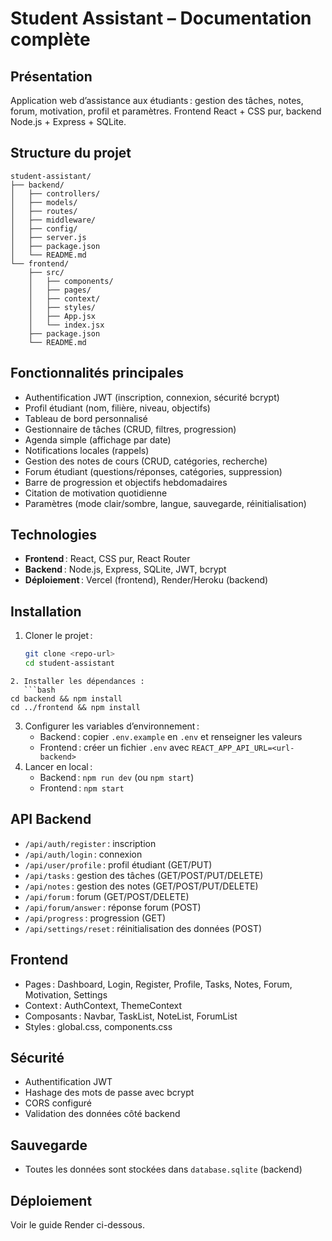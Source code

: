 # Student Assistant – Documentation complète

## Présentation

Application web d’assistance aux étudiants : gestion des tâches, notes, forum, motivation, profil et paramètres. Frontend React + CSS pur, backend Node.js + Express + SQLite.

## Structure du projet

```
student-assistant/
├── backend/
│   ├── controllers/
│   ├── models/
│   ├── routes/
│   ├── middleware/
│   ├── config/
│   ├── server.js
│   ├── package.json
│   └── README.md
└── frontend/
    ├── src/
    │   ├── components/
    │   ├── pages/
    │   ├── context/
    │   ├── styles/
    │   ├── App.jsx
    │   └── index.jsx
    ├── package.json
    └── README.md
```

## Fonctionnalités principales

- Authentification JWT (inscription, connexion, sécurité bcrypt)
- Profil étudiant (nom, filière, niveau, objectifs)
- Tableau de bord personnalisé
- Gestionnaire de tâches (CRUD, filtres, progression)
- Agenda simple (affichage par date)
- Notifications locales (rappels)
- Gestion des notes de cours (CRUD, catégories, recherche)
- Forum étudiant (questions/réponses, catégories, suppression)
- Barre de progression et objectifs hebdomadaires
- Citation de motivation quotidienne
- Paramètres (mode clair/sombre, langue, sauvegarde, réinitialisation)

## Technologies

- **Frontend** : React, CSS pur, React Router
- **Backend** : Node.js, Express, SQLite, JWT, bcrypt
- **Déploiement** : Vercel (frontend), Render/Heroku (backend)

## Installation

1. Cloner le projet :
   ```bash
   git clone <repo-url>
   cd student-assistant
   ```

````
2. Installer les dépendances :
   ```bash
cd backend && npm install
cd ../frontend && npm install
````

3. Configurer les variables d’environnement :
   - Backend : copier `.env.example` en `.env` et renseigner les valeurs
   - Frontend : créer un fichier `.env` avec `REACT_APP_API_URL=<url-backend>`
4. Lancer en local :
   - Backend : `npm run dev` (ou `npm start`)
   - Frontend : `npm start`

## API Backend

- `/api/auth/register` : inscription
- `/api/auth/login` : connexion
- `/api/user/profile` : profil étudiant (GET/PUT)
- `/api/tasks` : gestion des tâches (GET/POST/PUT/DELETE)
- `/api/notes` : gestion des notes (GET/POST/PUT/DELETE)
- `/api/forum` : forum (GET/POST/DELETE)
- `/api/forum/answer` : réponse forum (POST)
- `/api/progress` : progression (GET)
- `/api/settings/reset` : réinitialisation des données (POST)

## Frontend

- Pages : Dashboard, Login, Register, Profile, Tasks, Notes, Forum, Motivation, Settings
- Context : AuthContext, ThemeContext
- Composants : Navbar, TaskList, NoteList, ForumList
- Styles : global.css, components.css

## Sécurité

- Authentification JWT
- Hashage des mots de passe avec bcrypt
- CORS configuré
- Validation des données côté backend

## Sauvegarde

- Toutes les données sont stockées dans `database.sqlite` (backend)

## Déploiement

Voir le guide Render ci-dessous.
